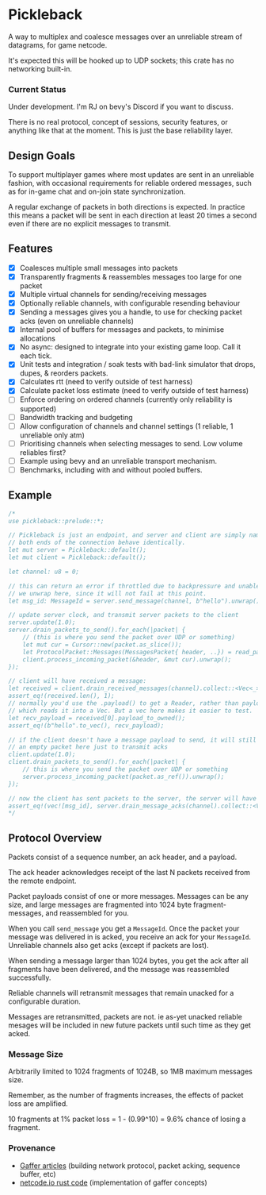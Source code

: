 # Pickleback

A way to multiplex and coalesce messages over an unreliable stream of datagrams, for game netcode.

It's expected this will be hooked up to UDP sockets; this crate has no networking built-in.

### Current Status

Under development. I'm RJ on bevy's Discord if you want to discuss.

There is no real protocol, concept of sessions, security features, or anything like that at the moment.
This is just the base reliability layer.

## Design Goals

To support multiplayer games where most updates are sent in an unreliable fashion, with occasional
requirements for reliable ordered messages, such as for in-game chat and on-join state synchronization.

A regular exchange of packets in both directions is expected. In practice this means a packet will
be sent in each direction at least 20 times a second even if there are no explicit messages to transmit.


## Features

- [x] Coalesces multiple small messages into packets
- [x] Transparently fragments & reassembles messages too large for one packet
- [x] Multiple virtual channels for sending/receiving messages
- [x] Optionally reliable channels, with configurable resending behaviour
- [x] Sending a messages gives you a handle, to use for checking packet acks (even on unreliable channels)
- [x] Internal pool of buffers for messages and packets, to minimise allocations
- [x] No async: designed to integrate into your existing game loop. Call it each tick.
- [x] Unit tests and integration / soak tests with bad-link simulator that drops, dupes, & reorders packets.
- [x] Calculates rtt (need to verify outside of test harness)
- [x] Calculate packet loss estimate (need to verify outside of test harness)
- [ ] Enforce ordering on ordered channels (currently only reliability is supported)
- [ ] Bandwidth tracking and budgeting
- [ ] Allow configuration of channels and channel settings (1 reliable, 1 unreliable only atm)
- [ ] Prioritising channels when selecting messages to send. Low volume reliables first?
- [ ] Example using bevy and an unreliable transport mechanism.
- [ ] Benchmarks, including with and without pooled buffers.

## Example

```rust
/*
use pickleback::prelude::*;

// Pickleback is just an endpoint, and server and client are simply names here.
// both ends of the connection behave identically.
let mut server = Pickleback::default();
let mut client = Pickleback::default();

let channel: u8 = 0;

// this can return an error if throttled due to backpressure and unable to send.
// we unwrap here, since it will not fail at this point.
let msg_id: MessageId = server.send_message(channel, b"hello").unwrap();

// update server clock, and transmit server packets to the client
server.update(1.0);
server.drain_packets_to_send().for_each(|packet| {
    // (this is where you send the packet over UDP or something)
    let mut cur = Cursor::new(packet.as_slice());
    let ProtocolPacket::Messages(MessagesPacket{ header, ..}) = read_packet(&mut cur).unwrap() else { panic!()l };
    client.process_incoming_packet(&header, &mut cur).unwrap();
});

// client will have received a message:
let received = client.drain_received_messages(channel).collect::<Vec<_>>();
assert_eq!(received.len(), 1);
// normally you'd use the .payload() to get a Reader, rather than payload_to_owned()
// which reads it into a Vec. But a vec here makes it easier to test.
let recv_payload = received[0].payload_to_owned();
assert_eq!(b"hello".to_vec(), recv_payload);

// if the client doesn't have a message payload to send, it will still send
// an empty packet here just to transmit acks
client.update(1.0);
client.drain_packets_to_send().for_each(|packet| {
    // this is where you send the packet over UDP or something
    server.process_incoming_packet(packet.as_ref()).unwrap();
});

// now the client has sent packets to the server, the server will have received an ack
assert_eq!(vec![msg_id], server.drain_message_acks(channel).collect::<Vec<_>>());
*/
```

## Protocol Overview

Packets consist of a sequence number, an ack header, and a payload.

The ack header acknowledges receipt of the last N packets received from the remote endpoint.

Packet payloads consist of one or more messages. Messages can be any size, and large messages are
fragmented into 1024 byte fragment-messages, and reassembled for you.

When you call `send_message` you get a `MessageId`. Once the packet your message was delivered in is
acked, you receive an ack for your `MessageId`. Unreliable channels also get acks (except if packets are lost).

When sending a message larger than 1024 bytes, you get the ack after all fragments have been delivered,
and the message was reassembled successfully.

Reliable channels will retransmit messages that remain unacked for a configurable duration.

Messages are retransmitted, packets are not. ie as-yet unacked reliable mesages will be included in
new future packets until such time as they get acked.

### Message Size

Arbitrarily limited to 1024 fragments of 1024B, so 1MB maximum messages size.

Remember, as the number of fragments increases, the effects of packet loss are amplified.

10 fragments at 1% packet loss = 1 - (0.99^10) = 9.6% chance of losing a fragment.


### Provenance
* [Gaffer articles](https://gafferongames.com/post/reliable_ordered_messages/) (building network protocol, packet acking, sequence buffer, etc)
* [netcode.io rust code](https://github.com/jaynus/netcode.io/tree/master) (implementation of gaffer concepts)
  
